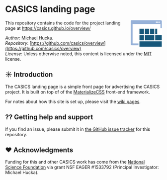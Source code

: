 CASICS landing page
===================

<img width="100px" align="right" src="graphics/casics-logo-small.svg">

This repository contains the code for the project landing page at https://casics.github.io/overview/

*Author*:      [Michael Hucka](http://github.com/mhucka).<br>
*Repository*:   [https://github.com/casics/overview](https://github.com/casics/overview)<br>
*License*:      Unless otherwise noted, this content is licensed under the [MIT](https://opensource.org/licenses/MIT) license.

☀ Introduction
-----------------------------

The CASICS landing page is a simple front page for advertising the CASICS project.  It is built on top of of the [MaterializeCSS](http://materializecss.com) front-end framework.

For notes about how this site is set up, please visit the [wiki pages](https://github.com/casics/overview/wiki).

⁇ Getting help and support
--------------------------

If you find an issue, please submit it in [the GitHub issue tracker](https://github.com/casics/overview/issues) for this repository.

❤️ Acknowledgments
------------------

Funding for this and other CASICS work has come from the [National Science Foundation](https://nsf.gov) via grant NSF EAGER #1533792 (Principal Investigator: Michael Hucka).
